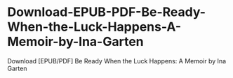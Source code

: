 # Download-EPUB-PDF-Be-Ready-When-the-Luck-Happens-A-Memoir-by-Ina-Garten
Download [EPUB/PDF] Be Ready When the Luck Happens: A Memoir by Ina Garten
